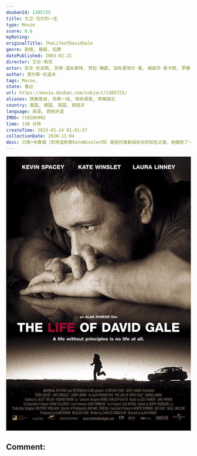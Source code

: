 ```yaml
---
doubanId: 1305725
title: 大卫·戈尔的一生
type: Movie
score: 8.6
myRating: 
originalTitle: TheLifeofDavidGale
genre: 剧情, 悬疑, 犯罪
datePublished: 2003-02-21
director: 艾伦·帕克
actor: 凯文·史派西, 凯特·温丝莱特, 劳拉·琳妮, 加布里埃尔·曼, 梅丽莎·麦卡西, 罗娜·迈特拉, 艾伦·帕克, 吉姆·比弗, 马特·克拉文, 马可·佩雷拉, 莱昂·里皮, 克利奥·金, 安帕罗·莫雷诺, undefined, undefined, 约翰尼·巴蒂, undefined, 乔什·迈尔, undefined, 克里斯·华纳, undefined, 基思·普尔森, undefined, 布伦特·米切尔, undefined, undefined, undefined, undefined, undefined, undefined, undefined, undefined, undefined, 凯瑟琳·威利斯, 毛里斯穆尔, undefined, undefined, undefined, undefined
author: 查尔斯·伦道夫
tags: Movie, 
state: 看过
url: https://movie.douban.com/subject/1305725/
aliases: 铁案悬谜, 命悬一线, 绝命调查, 铁案疑云
country: 美国, 德国, 英国, 西班牙
language: 英语, 西班牙语
IMDb: tt0289992
time: 130 分钟
createTime: 2023-01-24 01:01:57
collectionDate: 2020-11-04
desc: 贝茜•布鲁姆（凯特温斯莱KateWinslet饰）是纽约某新闻杂志的知名记者，她接到了一个任务是去采访一名死刑犯大卫•戈尔（凯文•斯帕西KevinSpacey饰）。戈尔的罪名是强奸并谋杀了康...
---
```


![image](assets/p2186861098.jpg)

Comment: 
---

